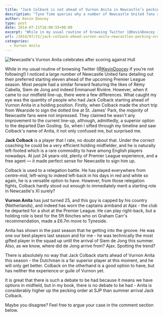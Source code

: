 ```yaml
---
title: "Jack Colback is not ahead of Vurnon Anita in Newcastle’s pecking order"
description: "Tyne Time queries why a number of Newcastle United fans seemingly prefer to start Jack Colback in midfield ahead of the crafty Vurnon Anita this season."
author: Kevin Doocey
type: post
date: 2014-07-21T16:00:55+00:00
excerpt: "While in my usual routine of browsing Twitter (@KevinDoocey if you're not following!) I noticed a large number of Newcastle United fans detailing out their preferred starting eleven.."
url: /2014/07/21/jack-colback-ahead-vurnon-anita-newcastles-pecking-order/
categories:
  - Vurnon Anita
---
```


![Newcastle's Vurnon Anita celebrates after scoring against Hull](https://www.tynetime.com/wp-content/uploads/2014/07/Vurnon-Anita-Newcastle-Hull.jpg "Anita - Celebrates after scoring a rare goal in a 4-1 rout of Hull City last season")

While in my usual routine of browsing Twitter ([@KevinDoocey](https://twitter.com/kevindoocey "doocey twitter") if you're not following!) I noticed a large number of Newcastle United fans detailing out their preferred starting eleven ahead of the upcoming Premier League season. Most people had a similar forward featuring the likes of Rémy Cabella, Siem de Jong and indeed Emmanuel Rivière. However, when it came to our midfield line-up, there were a few differences. What caught my eye was the quantity of people who had Jack Colback starting ahead of Vurnon Anita in a holding position. Firstly, when Colback made the short trip from Wearside to sign the dotted line at St. James' Park, the _majority_ of Newcastle fans were not impressed. They claimed he wasn't any improvement to the current line-up, although, admittedly, a superior option to the departed Dan Gosling. So, when I sifted through my timeline and saw Colback's name of Anita, it not only confused me, but surprised me.

**Jack Colback** is a player that I rate, no doubt about that. Under the correct coaching he could be a very efficient holding midfielder, and he is naturally left-footed which is a rare commodity to have among English players nowadays. At just 24 years-old, plenty of Premier League experience, and a free agent — it made perfect sense for Newcastle to sign him up.

Colback is used to a relegation battle. He has played everywhere from centre-mid, left-wing to indeed left-back in his days in red and white so again, he is a versatile option to have. However, from those relegation fights, Colback hardly  stood out enough to immediately merit a starting role in Newcastle's XI surely?

**Vurnon Anita** has just turned 25, and this guy is capped by his country (Netherlands), and indeed has worn the captains armband at Ajax - the club he departed for a shot at the Premier League. He can play right-back, but a holding role is best for the 5ft 6inches who on Graham Carr's recommendation, made a £6.7m move to Tyneside.

Anita has shown in the past season that he getting into the groove. He was one our best players last season and for me - he was technically the most gifted player in the squad up until the arrival of Siem de Jong this summer. Also, as we know, where did de Jong arrive from? Ajax. Spotting the trend?

There is absolutely no way that Jack Colback starts ahead of Vurnon Anita this season - the Dutchman is a far superior player at this moment, and he will only get better. Colback on the otherhand is a good option to have, but has neither the experience or guile of Vurnon yet.

It is great that there is such a debate to be had because it means we have options in midfield, but in my book, there is no debate to be had - Anita is considerably higher up the pecking order at SJP than summer arrival Jack Colback.

Maybe you disagree? Feel free to argue your case in the comment section below.
